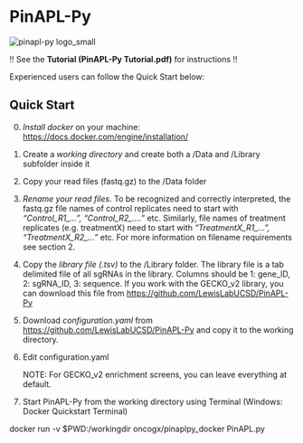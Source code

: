 # PinAPL-Py
![pinapl-py logo_small](https://cloud.githubusercontent.com/assets/23485218/21127117/6e0cac76-c0a5-11e6-8109-fce62e21c148.png)

!! See the **Tutorial (PinAPL-Py Tutorial.pdf)** for instructions !!

Experienced users can follow the Quick Start below:

## Quick Start 

0. *Install docker* on your machine: https://docs.docker.com/engine/installation/

1. Create a *working directory* and create both a /Data and /Library subfolder inside it

2. Copy your read files (fastq.gz) to the /Data folder 

3. *Rename your read files*. To be recognized and correctly interpreted, the fastq.gz file names of control replicates need to start with *“Control_R1_...”,  “Control_R2_....”* etc. Similarly, file names of treatment replicates (e.g. treatmentX) need to start with *“TreatmentX_R1_...”, “TreatmentX_R2_...”* etc. For more information on filename requirements see section 2.

4. Copy the *library file (.tsv)* to the /Library folder. The library file is a tab delimited file of all sgRNAs in the library. Columns should be 1: gene_ID, 2: sgRNA_ID, 3: sequence. If you work with the GECKO_v2 library, you can download this file from https://github.com/LewisLabUCSD/PinAPL-Py
  
5. Download *configuration.yaml* from https://github.com/LewisLabUCSD/PinAPL-Py and copy it to the working directory.

6. Edit configuration.yaml 

	NOTE: For GECKO_v2 enrichment screens, you can leave everything at default.
  
7. Start PinAPL-Py from the working directory using Terminal (Windows: Docker Quickstart Terminal)

  docker run -v $PWD:/workingdir oncogx/pinaplpy_docker PinAPL.py

  
